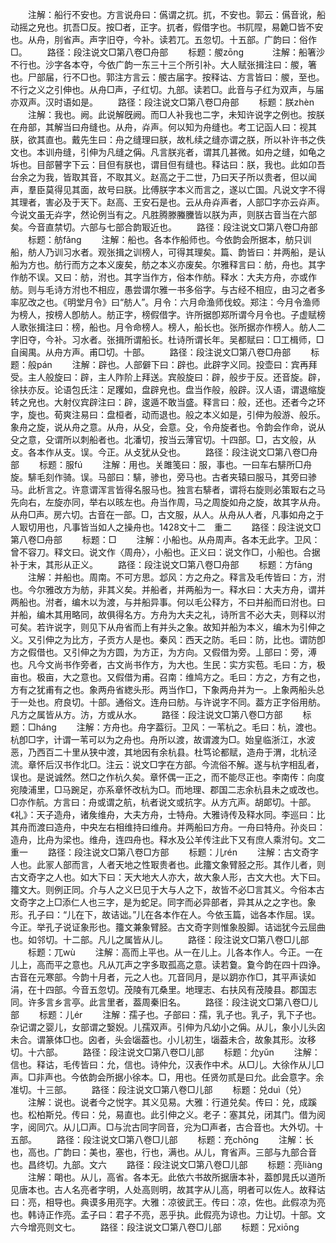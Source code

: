 <!-- { "loadSidebar": true } -->
　　注解：船行不安也。方言说舟曰：儰谓之扤。扤，不安也。郭云：儰音讹，船动摇之皃也。扤吾□反。按□者，正字。扤者，假借字也。书阢陧，易臲□皆不安也。从舟，刖省声。声字旧夺，今补。读若兀。五忽切。十五部。广韵曰：俗作□。
　　路径：段注说文□第八卷□舟部
　　标题：艐zōnɡ　
　　注解：船箸沙不行也。沙字各本夺，今依广韵一东三十三个所引补。大人赋张揖注曰：艐，箸也。尸部届，行不□也。郭注方言云：艐古届字。按释诂、方言皆曰：艐，至也。不行之义之引伸也。从舟□声，子红切。九部。读若□。此音与子红为双声，与届亦双声。汉时语如是。
　　路径：段注说文□第八卷□舟部
　　标题：朕zhèn
　　注解：我也。阙。此说解旣阙。而□人补我也二字，未知许说字之例也。按朕在舟部，其解当曰舟缝也。从舟，灷声。何以知为舟缝也。考工记函人曰：视其朕，欲其直也。戴先生曰：舟之缝理曰朕，故札续之缝亦谓之朕，所以补许书之佚文也。本训舟缝，引伸为凡缝之偁。凡言朕兆者，谓其几甚微。如舟之缝，如龟之坼也。目部瞽字下云：目但有朕也，谓目但有缝也。释诂曰：朕，我也。此如卬吾台余之为我，皆取其音，不取其义。赵高之于二世，乃曰天子所以贵者，但以闻声，羣臣莫得见其面，故号曰朕。比傅朕字本义而言之，遂以亡国。凡说文字不得其理者，害必及于天下。赵高、王安石是也。云从舟灷声者，人部□字亦云灷声。今说文虽无灷字，然论例当有之。凡胜腾滕螣黱皆以朕为声，则朕古音当在六部矣。今音直禁切。六部与七部合韵冣近也。
　　路径：段注说文□第八卷□舟部
　　标题：舫fǎnɡ
　　注解：船也。各本作船师也。今依韵会所据本，舫只训船，舫人乃训习水者。观张揖之训榜人，可得其理矣。篇、韵皆曰：并两船，是认船为方也。舫行而方之本义废矣，舫之本义亦废矣。尔雅释言曰：舫，舟也。其字作舫不误。又曰：舫，泭也。其字当作方，俗本作舫。释水：大夫方舟，亦或作舫。则与毛诗方泭也不相应，愚尝谓尔雅一书多俗字。与古经不相应，由习之者多率肊改之也。《明堂月令》曰“舫人”。月令：六月命渔师伐蛟。郑注：今月令渔师为榜人，按榜人卽舫人。舫正字，榜假借字。许所据卽郑所谓今月令也。子虚赋榜人歌张揖注曰：榜，船也。月令命榜人。榜人，船长也。张所据亦作榜人。舫人二字旧夺，今补。习水者。张揖所谓船长。杜诗所谓长年。吴都赋曰：□工楫师，□自闽禺。从舟方声。甫□切。十部。
　　路径：段注说文□第八卷□舟部
　　标题：般pán
　　注解：辟也。人部僻下曰：辟也。此辟字义同。投壶曰：宾再拜受。主人般旋曰：辟，主人阼阶上拜送。宾般旋曰：辟，般步于反。还音旋。辟，徐扶亦反。论语包氏注：足躩如，盘辟皃也。盘当作般，般辟。汉人语，谓退缩旋转之皃也。大射仪宾辟注曰：辟，逡遁不敢当盛。释言曰：般，还也。还者今之环字，旋也。荀爽注易曰：盘桓者，动而退也。般之本义如是，引伸为般游、般乐。象舟之旋，说从舟之意。从舟，从殳，会意。殳，令舟旋者也。令韵会作命，说从殳之意，殳谓所以刺船者也。北潘切，按当云薄官切。十四部。□，古文般，从攴。各本作从支。误。今正。从攴犹从殳也。
　　路径：段注说文□第八卷□舟部
　　标题：服fú
　　注解：用也。关雎笺曰：服，事也。一曰车右騑所□舟旋。騑毛刻作骑。误。马部曰：騑，骖也，旁马也。古者夹辕曰服马，其旁曰骖马。此析言之。许意谓浑言皆得名服马也。独言右騑者，谓将右旋则必策冣右之马先向右，左旋亦同，举右以晐左也。舟当作周，马之周旋如舟之旋，故其字从舟。从舟□声。房六切。古音在一部。□，古文服，从人。从舟从人者，凡事如舟之于人冣切用也，凡事皆当如人之操舟也。1428文十二　重二
　　路径：段注说文□第八卷□舟部
　　标题：□
　　注解：小船也。从舟周声。各本无此字。卫风：曾不容刀。释文曰。说文作〈周舟〉，小船也。正义曰：说文作□，小船也。合据补于末，其形从正义。
　　路径：段注说文□第八卷□舟部
　　标题：方fānɡ
　　注解：并船也。周南。不可方思。邶风：方之舟之。释言及毛传皆曰：方，泭也。今尔雅改方为舫，非其义矣。并船者，并两船为一。释水曰：大夫方舟，谓并两船也。泭者，编木以为渡，与并船异事。何以毛公释方，不曰并船而曰泭也。曰并船，编木其用略同，故俱得名方。方舟为大夫之礼，诗所言不必大夫，则释以泭可矣。若许说字，则见下从舟省而上有并头之象。故知并船为本义，编木为引伸之义。又引伸之为比方，子贡方人是也。秦风：西天之防。毛曰：防，比也。谓防卽方之假借也。又引伸之为方圆，为方正，为方向。又假借为旁。丄部曰：旁，溥也。凡今文尚书作旁者，古文尚书作方，为大也。生民：实方实苞。毛曰：方，极亩也。极亩，大之意也。又假借为甫。召南：维鸠方之。毛曰：方之，方有之也，方有之犹甫有之也。象两舟省緫头形。两当作□，下象两舟并为一。上象两船头总于一处也。府良切。十部。通俗文。连舟曰舫。与许说字不同。葢方正字俗用舫。凡方之属皆从方。汸，方或从水。
　　路径：段注说文□第八卷□方部
　　标题：□hánɡ
　　注解：方舟也。舟字葢衍。卫风：一苇杭之。毛曰：杭，渡也。杭卽□字，计谓一苇可以为之舟也。舟所以渡，故谓渡为□。始皇临浙江，水波恶，乃西百二十里从狭中渡，其地因有余杭县。杜笃论都赋，造舟于渭，北杭泾流。章怀后汉书作北□。注云：说文□字在方部。今流俗不解。遂与杭字相乱者，误也。是说诚然。然□之作杭久矣。章怀偶一正之，而不能尽正也。李南传：向度宛陵浦里，□马踠足，亦系章怀改杭为□。而地理、郡国二志余杭县未之或改也。□亦作航。方言曰：舟或谓之航，杭者说文或抗字。从方亢声。胡郞切。十部。《礼》：天子造舟，诸矦维舟，大夫方舟，士特舟。大雅诗传及释水同。李巡曰：比其舟而渡曰造舟，中央左右相维持曰维舟。并两船曰方舟。一舟曰特舟。孙炎曰：造舟，比舟为梁也。维舟，连四舟也。释水及公羊传注此下又有庶人乘泭句。文二　重一
　　路径：段注说文□第八卷□方部
　　标题：儿rén
　　注解：古文奇字人也。此冡人部而言，人者天地之性冣贵者也。此籒文象臂胫之形。其作儿者，则古文奇字之人也。如大下曰：天大地大人亦大，故大象人形，古文大也。大下曰。籒文大。则例正同。介与人之义巳见于大与人之下，故皆不必□言其义。今俗本古文奇字之上□添仁人也三字，是为蛇足。同字而必异部者，异其从之之字也。象形。孔子曰：“儿在下，故诘诎。”儿在各本作在人。今依玉篇，诎各本作屈。误。今正。举孔子说证象形也。籒文兼象臂胫。古文奇字则惟象股脚。诘诎犹今云屈曲也。如邻切。十二部。凡儿之属皆从儿。
　　路径：段注说文□第八卷□儿部
　　标题：兀wù
　　注解：高而上平也。从一在儿上。儿各本作人。今正。一在儿上，高而平之意也。凡从兀声之字多取孤高之意。读若敻。敻今韵在四十四诤。古音在元寒部。今韵十月者，元之人也。兀音同月，是以跀亦作□，其平声读如涓，在十四部。今音五忽切。茂陵有兀桑里。地理志、右扶风有茂陵县。郡国志同。许多言乡言亭。此言里者，葢周秦旧名。
　　路径：段注说文□第八卷□儿部
　　标题：儿ér
　　注解：孺子也。子部曰：孺，乳子也。乳子，乳下子也。杂记谓之婴儿，女部谓之嫛婗。儿孺双声。引伸为凡幼小之偁。从儿，象小儿头囟未合。谓篆体□也。囟者，头会匘葢也。小儿初生，匘葢未合，故象其形。汝移切。十六部。
　　路径：段注说文□第八卷□儿部
　　标题：允yǔn
　　注解：信也。释诂，毛传皆曰：允，信也。诗仲允，汉表作中术。从□儿。大徐作从儿□声。□非声也。今依韵会所据小徐本。□，用也。任贤勿贰是曰允。此会意字。余准切。十三部。
　　路径：段注说文□第八卷□儿部
　　标题：兑duì（兑）
　　注解：说也。说者今之悦字。其义见易。大雅：行道兑矣。传曰：兑，成蹊也。松柏斯兑。传曰：兑，易直也。此引伸之义。老子：塞其兑，闭其门。借为阅字，阅同穴。从儿□声。□与沇古同字同音，兊为□声者，古合音也。大外切。十五部。
　　路径：段注说文□第八卷□儿部
　　标题：充chōnɡ
　　注解：长也，高也。广韵曰：美也，塞也，行也，满也。从儿，育省声。三部与九部合音也。昌终切。九部。文六
　　路径：段注说文□第八卷□儿部
　　标题：亮liànɡ
　　注解：朙也。从儿，高省。各本无。此依六书故所据唐本补，葢卽晁氏以道所见唐本也。古人名亮者字明，人处高则明，故其字从儿高，明者可以佐人。故释诂曰：亮，相导也。典谟多用亮字。大雅：凉彼武王。传曰：凉，佐也。此假凉为亮也。韩诗正作亮。孟子曰：君子不亮，恶乎执。此假亮为谅也。力让切。十部。文六今增亮则文七。
　　路径：段注说文□第八卷□儿部
　　标题：兄xiōnɡ
